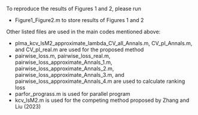 To reproduce the results of Figures 1 and 2, please run

- Figure1_Figure2.m to store results of Figures 1 and 2

Other listed files are used in the main codes mentioned above:

- plma_kcv_lsM2_approximate_lambda_CV_all_Annals.m, CV_pl_Annals.m, and CV_pl_real.m are used for the proposed method
- pairwise_loss.m, pairwise_loss_real.m, pairwise_loss_approximate_Annals_1.m, pairwise_loss_approximate_Annals_2.m, pairwise_loss_approximate_Annals_3.m, and pairwise_loss_approximate_Annals_4.m are used to calculate ranking loss
- parfor_prograss.m is used for parallel program
- kcv_lsM2.m is used for the competing method proposed by Zhang and Liu (2023)
